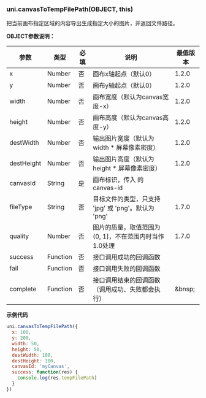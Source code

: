 ### uni.canvasToTempFilePath(OBJECT, this)

把当前画布指定区域的内容导出生成指定大小的图片，并返回文件路径。

**OBJECT参数说明：**

|参数	|类型		|必填		|说明	|最低版本												|
|---|---|---|---|---|
|x	|Number		|否			|画布x轴起点（默认0）|1.2.0													|
|y	|Number		|否			|画布y轴起点（默认0）|1.2.0													|
|width	|Number		|否			|画布宽度（默认为canvas宽度-x）|1.2.0													|
|height	|Number		|否			|画布高度（默认为canvas高度-y）|1.2.0													|
|destWidth	|Number		|否			|输出图片宽度（默认为 width * 屏幕像素密度）|1.2.0													|
|destHeight	|Number		|否			|输出图片高度（默认为 height * 屏幕像素密度）|1.2.0													|
|canvasId	|String		|是			|画布标识，传入 <canvas/> 的 canvas-id|														|
|fileType	|String		|否			|目标文件的类型，只支持 'jpg' 或 'png'。默认为 'png'|1.7.0													|
|quality	|Number		|否			|图片的质量，取值范围为 (0, 1]，不在范围内时当作1.0处理|1.7.0													|
|success	|Function	|否			|接口调用成功的回调函数|														|
|fail	|Function	|否			|接口调用失败的回调函数|														|
|complete	|Function	|否		|接口调用结束的回调函数（调用成功、失败都会执行）		|&bnsp;|

**示例代码**

```javascript
uni.canvasToTempFilePath({
  x: 100,
  y: 200,
  width: 50,
  height: 50,
  destWidth: 100,
  destHeight: 100,
  canvasId: 'myCanvas',
  success: function(res) {
    console.log(res.tempFilePath)
  } 
})
```